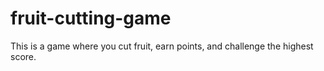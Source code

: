 # fruit-cutting-game
This is a game where you cut fruit, earn points, and challenge the highest score.
